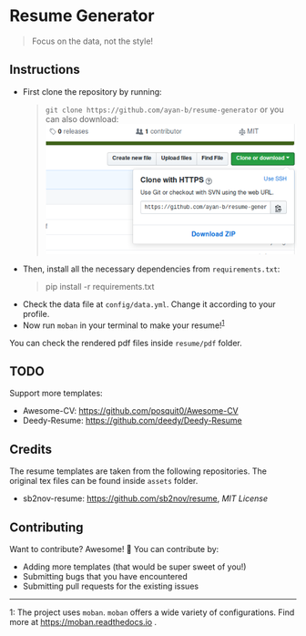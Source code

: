 # Resume Generator

> Focus on the data, not the style!

## Instructions

- First clone the repository by running:
  > `git clone https://github.com/ayan-b/resume-generator`
  or you can also download:  
  ![screenshot](./screenshot.png)
- Then, install all the necessary dependencies from `requirements.txt`:
  > pip install -r requirements.txt
- Check the data file at `config/data.yml`. Change it according to your profile.
- Now run `moban` in your terminal to make your resume!<sup>[1](#moban_footnote)</sup>

You can check the rendered pdf files inside `resume/pdf` folder.

## TODO

Support more templates:
- Awesome-CV: https://github.com/posquit0/Awesome-CV
- Deedy-Resume: https://github.com/deedy/Deedy-Resume

## Credits

The resume templates are taken from the following repositories. The original tex
files can be found inside `assets` folder.
- sb2nov-resume: https://github.com/sb2nov/resume, _MIT License_

## Contributing

Want to contribute? Awesome! :tada: You can contribute by:
- Adding more templates (that would be super sweet of you!)
- Submitting bugs that you have encountered
- Submitting pull requests for the existing issues

<hr>

<a name="moban_footnote">1</a>: The project uses `moban`. `moban` offers a wide variety of configurations.
Find more at https://moban.readthedocs.io .
